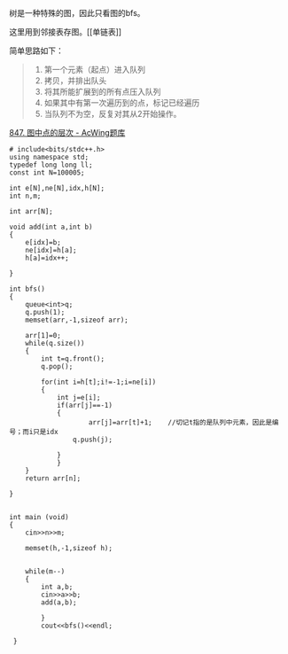 树是一种特殊的图，因此只看图的bfs。

这里用到邻接表存图。[[单链表]]

简单思路如下：

>1. 第一个元素（起点）进入队列
>2. 拷贝，并排出队头
>3. 将其所能扩展到的所有点压入队列
>4. 如果其中有第一次遍历到的点，标记已经遍历
>5. 当队列不为空，反复对其从2开始操作。

[847. 图中点的层次 - AcWing题库](https://www.acwing.com/problem/content/849/)

```
# include<bits/stdc++.h>
using namespace std;
typedef long long ll;
const int N=100005;

int e[N],ne[N],idx,h[N];
int n,m;

int arr[N];

void add(int a,int b)
{
	e[idx]=b;
	ne[idx]=h[a];
	h[a]=idx++;
	
}

int bfs()
{
	queue<int>q;
	q.push(1);
	memset(arr,-1,sizeof arr);
	
	arr[1]=0;
	while(q.size())
	{
		int t=q.front();
		q.pop();
		
		for(int i=h[t];i!=-1;i=ne[i])
		{
			int j=e[i];
			if(arr[j]==-1)
			{
					arr[j]=arr[t]+1;    //切记t指的是队列中元素，因此是编号；而i只是idx
				q.push(j);
				
			}
			}	
	}	
	return arr[n];
	
}


int main (void)
{
	cin>>n>>m;
	
	memset(h,-1,sizeof h);
	
	
	while(m--)
	{
		int a,b;
		cin>>a>>b;
		add(a,b);
		
		}
		cout<<bfs()<<endl;
			
 } 
```
